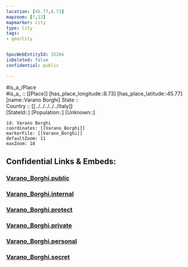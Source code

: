 ```yaml
---
location: [45.77,8.73] 
mapzoom: [7,12] 
mapmarker: city 
type: City
tags:
- geo/City


SpocWebEntityId: 35204
isDeleted: false
confidential: public

---
```

#is_a_/Place  
#is_a_ :: [[Place]] 
[has_place_longitude::8.73] 
[has_place_latitude::45.77] 
[name::Varano Borghi] 
State ::  
Country :: [[../../../../../Italy]]  
[StateId::] 
[Population::] 
[Unknown::] 


```leaflet
id: Varano Borghi
coordinates: [[Varano_Borghi]] 
markerFile: [[Varano_Borghi]] 
defaultZoom: 11 
maxZoom: 18
```


## Confidential Links & Embeds: 

### [Varano_Borghi.public](/_public/\Earth\Continent\Europe\Europe~South\Italy\regions~Italy\Lombardy\Varese.Province\CityVarano_Borghi.public.md) 

### [Varano_Borghi.internal](/_internal/\Earth\Continent\Europe\Europe~South\Italy\regions~Italy\Lombardy\Varese.Province\CityVarano_Borghi.internal.md) 

### [Varano_Borghi.protect](/_protect/\Earth\Continent\Europe\Europe~South\Italy\regions~Italy\Lombardy\Varese.Province\CityVarano_Borghi.protect.md) 

### [Varano_Borghi.private](/_private/\Earth\Continent\Europe\Europe~South\Italy\regions~Italy\Lombardy\Varese.Province\CityVarano_Borghi.private.md) 

### [Varano_Borghi.personal](/_personal/\Earth\Continent\Europe\Europe~South\Italy\regions~Italy\Lombardy\Varese.Province\CityVarano_Borghi.personal.md) 

### [Varano_Borghi.secret](/_secret/\Earth\Continent\Europe\Europe~South\Italy\regions~Italy\Lombardy\Varese.Province\CityVarano_Borghi.secret.md)

